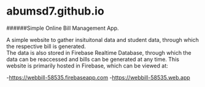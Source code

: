 # abumsd7.github.io
######Simple Online Bill Management App.


A simple website to gather insituitonal data and student data, through which the respective bill is generated.	
The data is also stored in Firebase Realtime Database, through which the data can be reaccessed and bills can be generated at any time.	
This website is primarily hosted in Firebase, which can be viewed at:	

-https://webbill-58535.firebaseapp.com
-https://webbill-58535.web.app
